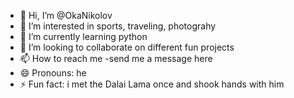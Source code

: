 - 👋 Hi, I’m @OkaNikolov
- 👀 I’m interested in sports, traveling, photograhy
- 🌱 I’m currently learning python 
- 💞️ I’m looking to collaborate on different fun projects
- 📫 How to reach me -send me a message here 
- 😄 Pronouns: he
- ⚡ Fun fact: i met the Dalai Lama once and shook hands with him 

<!---
OkaNikolov/OkaNikolov is a ✨ special ✨ repository because its `README.md` (this file) appears on your GitHub profile.
You can click the Preview link to take a look at your changes.
--->
